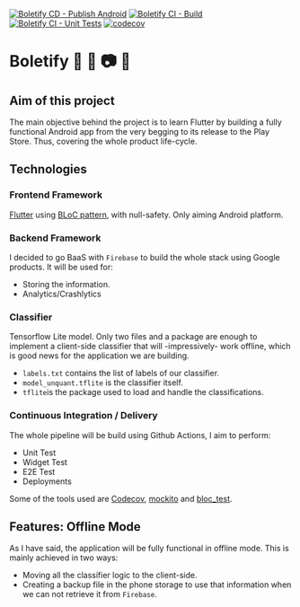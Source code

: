 
[![Boletify CD - Publish Android](https://github.com/erikbg7/Flutter-Project/actions/workflows/cd_playstore.yml/badge.svg?branch=master)](https://github.com/erikbg7/Flutter-Project/actions/workflows/cd_playstore.yml) [![Boletify CI - Build](https://github.com/erikbg7/Flutter-Project/actions/workflows/ci_build.yml/badge.svg?branch=master)](https://github.com/erikbg7/Flutter-Project/actions/workflows/ci_build.yml) [![Boletify CI - Unit Tests](https://github.com/erikbg7/Flutter-Project/actions/workflows/ci_unit_tests.yml/badge.svg?branch=master)](https://github.com/erikbg7/Flutter-Project/actions/workflows/ci_unit_tests.yml) [![codecov](https://codecov.io/gh/erikbg7/Flutter-Project/branch/master/graph/badge.svg?token=4CSEISOEW0)](https://codecov.io/gh/erikbg7/Flutter-Project)


# Boletify :evergreen_tree: :mushroom: :camera: :deciduous_tree:

## Aim of this project
The main objective behind the project is to learn Flutter by building a fully functional Android app from the very begging to its release to the Play Store. Thus, covering the whole product life-cycle.

## Technologies

### Frontend Framework
[Flutter](https://flutter.dev/) using [BLoC pattern](https://pub.dev/packages/bloc), with null-safety. Only aiming Android platform.

### Backend Framework
I decided to go BaaS with `Firebase` to build the whole stack using Google products.
It will be used for:
- Storing the information.
- Analytics/Crashlytics

### Classifier
Tensorflow Lite model. Only two files and a package are enough to implement a client-side classifier that will -impressively- work offline, which is good news for the application we are building.
- `labels.txt` contains the list of labels of our classifier.
- `model_unquant.tflite` is the classifier itself.
- `tflite`is the package used to load and handle the classifications.

### Continuous Integration / Delivery
The whole pipeline will be build using Github Actions, I aim to perform:
- Unit Test
- Widget Test
- E2E Test
- Deployments

Some of the tools used are [Codecov](https://about.codecov.io/), [mockito](https://pub.dev/packages/mockito) and [bloc_test](https://pub.dev/packages/bloc_test).


## Features: Offline Mode
As I have said, the application will be fully functional in offline mode. This is mainly achieved in two ways:
- Moving all the classifier logic to the client-side.
- Creating a backup file in the phone storage to use that information when we can not retrieve it from `Firebase`.
